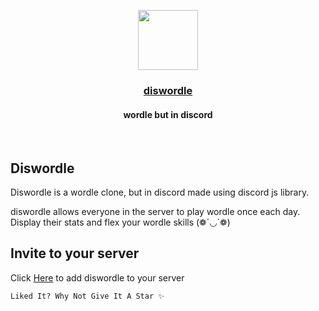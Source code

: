 <p align="center">
  <a href="https://discord.com/api/oauth2/authorize?client_id=932942565886537818&permissions=2048&scope=bot">
    <img src="https://user-images.githubusercontent.com/78461388/191094133-c28a7779-4169-4b04-8613-a5911f3c81bc.png" height=96 />
    <h3 align="center">diswordle</h3>
  </a>
</p>
<h4 align="center">
  wordle but in discord
</h4>
<br/>  

## Diswordle

Diswordle is a wordle clone, but in discord made using discord js library.

diswordle allows everyone in the server to play wordle once each day.
Display their stats and flex your wordle skills (❁´◡`❁)

## Invite to your server

Click [Here](https://discord.com/api/oauth2/authorize?client_id=932942565886537818&permissions=2048&scope=bot) to add diswordle to your server

```Liked It? Why Not Give It A Star ✨```
